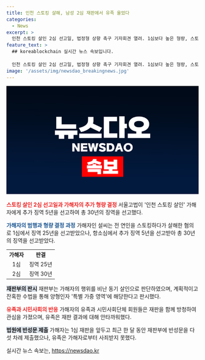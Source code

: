 ```yaml
---
title: 인천 스토킹 살해, 남성 2심 재판에서 유족 울었다
categories:
  - News
excerpt: >
  인천 스토킹 살인 2심 선고일, 법정형 상향 촉구 기자회견 열려. 1심보다 높은 형량, 스토킹 치료 프로그램 이수 및 위치추적장치 부착 등 추가 판결로 인천 스토킹 살인 31세 남성 징역 30년 선고. 전 연인을 스토킹하다가 살해한 사건으로 비난 동기 살인 판시. 희생자 유족 등 수많은 이목과 이해를 받았던 재판 종결. 눈물로 판결을 지켜본 A씨의 사촌언니 B씨의 마음을 담담히 전했다. (출처: 경향신문) [단독]‘인천 스토킹 살인’ 가해자, 법원에 반성문 5차례 제출…유족 “우린 사과받은 적 없어검찰 실행정지 신청, 구속 결정할 듯 (출처: 경향신문)
feature_text: >
  ## koreablockchain 실시간 뉴스 속보입니다.

  인천 스토킹 살인 2심 선고일, 법정형 상향 촉구 기자회견 열려. 1심보다 높은 형량, 스토킹 치료 프로그램 이수 및 위치추적장치 부착 등 추가 판결로 인천 스토킹 살인 31세 남성 징역 30년 선고. 전 연인을 스토킹하다가 살해한 사건으로 비난 동기 살인 판시. 희생자 유족 등 수많은 이목과 이해를 받았던 재판 종결. 눈물로 판결을 지켜본 A씨의 사촌언니 B씨의 마음을 담담히 전했다. (출처: 경향신문) [단독]‘인천 스토킹 살인’ 가해자, 법원에 반성문 5차례 제출…유족 “우린 사과받은 적 없어검찰 실행정지 신청, 구속 결정할 듯 (출처: 경향신문)
image: '/assets/img/newsdao_breakingnews.jpg'
---
```


<p><img src="/assets/img/newsdao_breakingnews.jpg" alt="koreablockchain 속보" /></p>

<p><b><span style="color: #ee2323;">스토킹 살인 2심 선고일과 가해자의 추가 형량 결정</span></b>
서울고법이 '인천 스토킹 살인' 가해자에게 추가 징역 5년을 선고하여 총 30년의 징역을 선고했다.</p>

<p data-ke-size="size16"></p>

<p><b><span style="color: #1a5490;">가해자의 범행과 형량 결정 과정</span></b>
가해자인 설씨는 전 연인을 스토킹하다가 살해한 혐의로 1심에서 징역 25년을 선고받았으나, 항소심에서 추가 징역 5년을 선고받아 총 30년의 징역을 선고받았다.</p>

<table>
  <tr>
    <td style="text-align: center; height: 17px;"><b>가해자</b></td>
    <td style="text-align: center; height: 17px;"><b>판결</b></td>
  </tr>
  <tr>
    <td style="text-align: center; height: 17px;">1심</td>
    <td style="text-align: center; height: 17px;">징역 25년</td>
  </tr>
  <tr>
    <td style="text-align: center; height: 17px;">2심</td>
    <td style="text-align: center; height: 17px;">징역 30년</td>
  </tr>
</table>

<p data-ke-size="size16"></p>

<p><b><span style="background-color: #21538527;">재판부의 판시</span></b>
재판부는 가해자의 행위를 비난 동기 살인으로 판단하였으며, 계획적이고 잔혹한 수법을 통해 양형인자 '특별 가중 영역'에 해당한다고 판시했다.</p>

<p data-ke-size="size16"></p>

<p><b><span style="color: #ee2323;">유족과 시민사회의 반응</span></b>
가해자의 유족과 시민사회단체 회원들은 재판을 함께 방청하여 관심을 가졌으며, 유족은 재판 결과에 대해 안타까워했다.</p>

<p data-ke-size="size16"></p>

<p><b><span style="background-color: #21538527;">법원에 반성문 제출</span></b>
가해자는 1심 재판을 앞두고 최근 한 달 동안 재판부에 반성문을 다섯 차례 제출했으나, 유족은 가해자로부터 사죄받지 못했다.</p>

<p data-ke-size="size16"></p>
실시간 뉴스 속보는, <a href="https://newsdao.kr" rel="dofollow">https://newsdao.kr</a>


